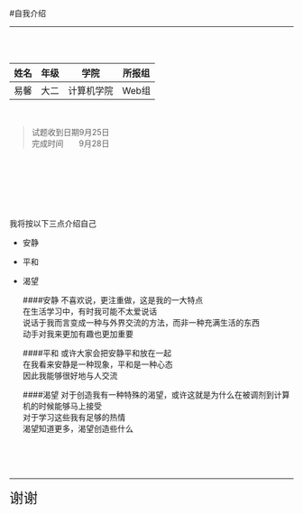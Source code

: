#自我介绍

***
</br></br>

|姓名  |年级  |学院      |所报组 |
|:----:|:---:|:--------:|:----:|
|易馨  |大二  |计算机学院 |Web组 |

</br>

>试题收到日期9月25日  
>完成时间
>&nbsp;&nbsp;&nbsp;&nbsp;&nbsp;
>9月28日

</br></br></br>
---
我将按以下三点介绍自己

- 安静
- 平和
- 渴望



    ####安静
不喜欢说，更注重做，这是我的一大特点  
在生活学习中，有时我可能不太爱说话  
说话于我而言变成一种与外界交流的方法，而非一种充满生活的东西  
动手对我来更加有趣也更加重要

    ####平和
或许大家会把安静平和放在一起  
在我看来安静是一种现象，平和是一种心态  
因此我能够很好地与人交流

    ####渴望
对于创造我有一种特殊的渴望，或许这就是为什么在被调剂到计算机的时候能够马上接受  
对于学习这些我有足够的热情  
渴望知道更多，渴望创造些什么

<br/></br></br>
***
<span style="font-size:25px;">谢谢</span>
